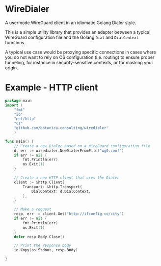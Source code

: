 # WireDialer
A usermode WireGuard client in an idiomatic Golang Dialer style.

This is a simple utility library that provides an adapter between a typical WireGuard configuration file and the Golang `Dial` and `DialContext` functions.

A typical use case would be proxying specific connections in cases where you do not want to rely on OS configuration (i.e. routing) to ensure proper tunneling, for instance in security-sensitive contexts, or for masking your origin.

# Example - HTTP client
```go
package main
import (
    "fmt"
    "io"
    "net/http"
    "os"
	"github.com/botanica-consulting/wiredialer"
    )

func main() {
	// Create a new Dialer based on a WireGuard configuration file
	d, err := wiredialer.NewDialerFromFile("wg0.conf")
	if err != nil {
		fmt.Println(err)
		os.Exit(1)
	}

	// Create a new HTTP client that uses the Dialer
	client := &http.Client{
		Transport: &http.Transport{
			DialContext: d.DialContext,
		},
	}

	// Make a request
	resp, err := client.Get("http://ifconfig.co/city")
	if err != nil {
		fmt.Println(err)
		os.Exit(1)
	}
	defer resp.Body.Close()

	// Print the response body
	io.Copy(os.Stdout, resp.Body)

}
```
